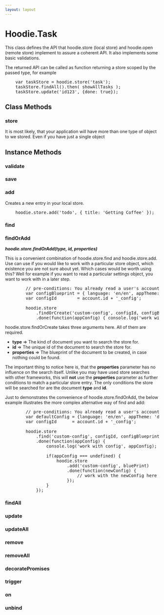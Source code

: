 ```yaml
---
layout: layout
---
```


# Hoodie.Task

This class defines the API that hoodie.store (local store) and hoodie.open
(remote store) implement to assure a coherent API. It also implements some
basic validations.

The returned API can be called as function returning a store scoped by the
passed type, for example

<pre>
    var taskStore = hoodie.store('task');
    taskStore.findAll().then( showAllTasks );
    taskStore.update('id123', {done: true});
</pre>


## Class Methods

### store

It is most likely, that your application will have more than one type of object
to we stored. Even if you have just a single object

## Instance Methods

### validate

### save

### add

Creates a new entry in your local store.

<pre>
    hoodie.store.add('todo', { title: 'Getting Coffee' });
</pre>

### find

### findOrAdd

***hoodie.store.findOrAdd(type, id, properties)***

This is a convenient combination of hoodie.store.find and hoodie.store.add. Use can
use if you would like to work with a particular store object, which existence
you are not sure about yet. Which cases would be worth using this?
Well for example if you want to read a particular settings object, you want to
work with in a later step.

<pre>
        // pre-conditions: You already read a user's account object.
        var configBlueprint = { language: 'en/en', appTheme: 'default' };
        var configId        = account.id + '_config';

        hoodie.store
            .findOrCreate('custom-config', configId, configBlueprint)
            .done(function(appConfig) { console.log('work with config', appConfig) });
</pre>

hoodie.store.findOrCreate takes three arguments here. All of them are required.

 * **type**       => The kind of document you want to search the store for.
 * **id**         => The unique id of the document to search the store for.
 * **properties** => The blueprint of the document to be created, in case nothing could be found.

The important thing to notice here is, that the **properties** parameter has no
influence on the search itself. Unlike you may have used store searches
with other frameworks, this will **not** use the **properties** parameter
as further conditions to match a particular store entry. The only conditions the
store will be searched for are the document **type** and **id**.

Just to demonstrates the convenience of hoodie.store.findOrAdd, the below example
illustrates the more complex alternative way of find and add:

<pre>
        // pre-conditions: You already read a user's account object.
        var defaultConfig = {language: 'en/en', appTheme: 'default'};
        var configId      = account.id + '_config';

        hoodie.store
            .find('custom-config', configId, configBlueprint)
            .done(function(appConfig) {
                console.log('work with config', appConfig);

                if(appConfig === undefined) {
                    hoodie.store
                        .add('custom-config', bluePrint)
                        .done(function(newConfig) {
                            // work with the newConfig here
                        });
                }
            });
</pre>


### findAll

### update

### updateAll

### remove

### removeAll

### decoratePromises

### trigger

### on

### unbind
